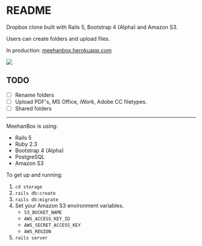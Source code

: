 # README

Dropbox clone built with Rails 5, Bootstrap 4 (Alpha) and Amazon S3. 

Users can create folders and upload files.

In production: [meehanbox.herokuapp.com](http://meehanbox.herokuapp.com/)

![](http://tom-meehan.com/wp-content/uploads/2017/02/MeehanBoxScreen.jpg)


## TODO 

- [ ] Rename folders
- [ ] Upload PDF's, MS Office, iWork, Adobe CC filetypes.
- [ ] Shared folders

*** 

MeehanBox is using: 

- Rails 5
- Ruby 2.3
- Bootstrap 4 (Alpha)
- PostgreSQL 
- Amazon S3

To get up and running: 

1. `cd storage`
2. `rails db:create`
3. `rails db:migrate`
4. Set your Amazon S3 environment variables. 
	- `S3_BUCKET_NAME`
	- `AWS_ACCESS_KEY_ID`
	- `AWS_SECRET_ACCESS_KEY`
	- `AWS_REGION`
5. `rails server`




